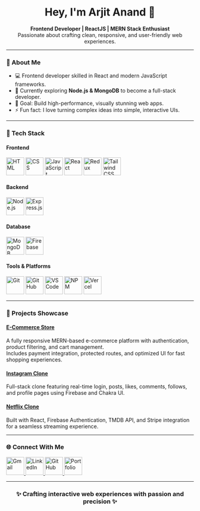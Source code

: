 <h1 align="center">Hey, I'm Arjit Anand 👋</h1>

<p align="center">
  <b>Frontend Developer | ReactJS | MERN Stack Enthusiast</b><br/>
  Passionate about crafting clean, responsive, and user-friendly web experiences.
</p>

---

### 🧩 About Me
- 💻 Frontend developer skilled in React and modern JavaScript frameworks.  
- 🌱 Currently exploring **Node.js & MongoDB** to become a full-stack developer.  
- 🎯 Goal: Build high-performance, visually stunning web apps.  
- ⚡ Fun fact: I love turning complex ideas into simple, interactive UIs.

---

### 🚀 Tech Stack

#### **Frontend**
<p align="left">
  <img src="https://cdn.jsdelivr.net/gh/devicons/devicon/icons/html5/html5-original.svg" alt="HTML" width="48" height="48"/>
  <img src="https://cdn.jsdelivr.net/gh/devicons/devicon/icons/css3/css3-original.svg" alt="CSS" width="48" height="48"/>
  <img src="https://cdn.jsdelivr.net/gh/devicons/devicon/icons/javascript/javascript-original.svg" alt="JavaScript" width="48" height="48"/>
  <img src="https://cdn.jsdelivr.net/gh/devicons/devicon/icons/react/react-original.svg" alt="React" width="48" height="48"/>
  <img src="https://cdn.jsdelivr.net/gh/devicons/devicon/icons/redux/redux-original.svg" alt="Redux" width="48" height="48"/>
  <img src="https://cdn.jsdelivr.net/gh/devicons/devicon/icons/tailwindcss/tailwindcss-plain.svg" alt="Tailwind CSS" width="48" height="48"/>
</p>

#### **Backend**
<p align="left">
  <img src="https://cdn.jsdelivr.net/gh/devicons/devicon/icons/nodejs/nodejs-original.svg" alt="Node.js" width="48" height="48"/>
  <img src="https://cdn.jsdelivr.net/gh/devicons/devicon/icons/express/express-original.svg" alt="Express.js" width="48" height="48"/>
</p>

#### **Database**
<p align="left">
  <img src="https://cdn.jsdelivr.net/gh/devicons/devicon/icons/mongodb/mongodb-original.svg" alt="MongoDB" width="48" height="48"/>
  <img src="https://cdn.jsdelivr.net/gh/devicons/devicon/icons/firebase/firebase-plain.svg" alt="Firebase" width="48" height="48"/>
</p>

#### **Tools & Platforms**
<p align="left">
  <img src="https://cdn.jsdelivr.net/gh/devicons/devicon/icons/git/git-original.svg" alt="Git" width="48" height="48"/>
  <img src="https://cdn.jsdelivr.net/gh/devicons/devicon/icons/github/github-original.svg" alt="GitHub" width="48" height="48"/>
  <img src="https://cdn.jsdelivr.net/gh/devicons/devicon/icons/vscode/vscode-original.svg" alt="VS Code" width="48" height="48"/>
  <img src="https://cdn.jsdelivr.net/gh/devicons/devicon/icons/npm/npm-original-wordmark.svg" alt="NPM" width="48" height="48"/>
  <img src="https://cdn.jsdelivr.net/gh/devicons/devicon/icons/vercel/vercel-original.svg" alt="Vercel" width="48" height="48"/>
</p>

---

### 💼 Projects Showcase

#### [E-Commerce Store](https://github.com/ImArjit/ecommerce)
A fully responsive MERN-based e-commerce platform with authentication, product filtering, and cart management.  
Includes payment integration, protected routes, and optimized UI for fast shopping experiences.

#### [Instagram Clone](https://github.com/ImArjit/Social-App)
Full-stack clone featuring real-time login, posts, likes, comments, follows, and profile pages using Firebase and Chakra UI.

#### [Netflix Clone](https://github.com/ImArjit/netflix-clone)
Built with React, Firebase Authentication, TMDB API, and Stripe integration for a seamless streaming experience.

---

### 🌐 Connect With Me

<p align="left">
  <a href="mailto:arjitanand88@gmail.com" target="_blank">
    <img src="https://cdn.jsdelivr.net/gh/devicons/devicon/icons/google/google-original.svg" alt="Gmail" width="48" height="48"/>
  </a>
  <a href="https://www.linkedin.com/in/arjit-anand" target="_blank">
    <img src="https://cdn.jsdelivr.net/gh/devicons/devicon/icons/linkedin/linkedin-original.svg" alt="LinkedIn" width="48" height="48"/>
  </a>
  <a href="https://github.com/ImArjit" target="_blank">
    <img src="https://cdn.jsdelivr.net/gh/devicons/devicon/icons/github/github-original.svg" alt="GitHub" width="48" height="48"/>
  </a>
  <a href="https://arjit-anand-portfolio.vercel.app" target="_blank">
    <img src="https://cdn.jsdelivr.net/gh/devicons/devicon/icons/vercel/vercel-original.svg" alt="Portfolio" width="48" height="48"/>
  </a>
</p>

---

<h3 align="center">✨ Crafting interactive web experiences with passion and precision ✨</h3>
